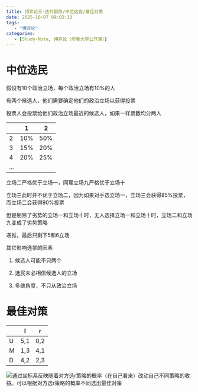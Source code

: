 ```yaml
---
title: 博弈论三-迭代剔除/中位选民/最佳对策
date: 2025-10-07 09:02:13
tags: 
   - "博弈论"
categories:
   - [Study-Note, 博弈论（耶鲁大学公开课）]
---
```



# 中位选民

假设有10个政治立场，每个政治立场有10%的人

有两个候选人，他们需要确定他们的政治立场以获得投票

投票人会投票给他们政治立场最近的候选人，如果一样票数均分两人



|     | 1   | 2   |
| --- | --- | --- |
| 2   | 10% | 50% |
| 3   | 15% | 20% |
| 4   | 20% | 25% |
| ... |     |     |

立场二严格优于立场一，同理立场九严格优于立场十

立场三此时并不优于立场二，因为如果对手选立场一，立场三会获得85%投票，而立场二会获得90%投票

但是剔除了劣势的立场一和立场十时，无人选择立场一和立场十时，立场二和立场九变成了劣势策略

递推，最后只剩下5和6立场



其它影响选票的因素

1. 候选人可能不只两个

2. 选民未必相信候选人的立场

3. 多维角度，不只从政治立场





# 最佳对策

|   | l   | r   |
| - | --- | --- |
| U | 5,1 | 0,2 |
| M | 1,3 | 4,1 |
| D | 4,2 | 2,3 |



![通过坐标系反映随着对方选r策略的概率（在自己看来）改动自己不同策略的收益。可以根据对方选r策略的概率不同选出最佳对策](https://cdn.jsdelivr.net/gh/1935Zz/1935zz.github.io@main/source/img/game-theory/images3/image.png)

